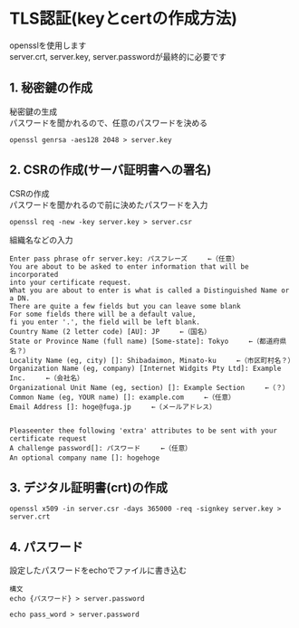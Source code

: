 # TLS認証(keyとcertの作成方法)
opensslを使用します  
server.crt, server.key, server.passwordが最終的に必要です  
## 1. 秘密鍵の作成
秘密鍵の生成  
パスワードを聞かれるので、任意のパスワードを決める
```
openssl genrsa -aes128 2048 > server.key
```
## 2. CSRの作成(サーバ証明書への署名)
CSRの作成  
パスワードを聞かれるので前に決めたパスワードを入力
```
openssl req -new -key server.key > server.csr
```
組織名などの入力
```
Enter pass phrase ofr server.key: パスフレーズ　　　←（任意）
You are about to be asked to enter information that will be incorporated 
into your certificate request.
What you are about to enter is what is called a Distinguished Name or a DN.
There are quite a few fields but you can leave some blank
For some fields there will be a default value,
fi you enter '.', the field will be left blank.
Country Name (2 letter code) [AU]: JP　　　←（国名）
State or Province Name (full name) [Some-state]: Tokyo　　　←（都道府県名？）
Locality Name (eg, city) []: Shibadaimon, Minato-ku　　　←（市区町村名？）
Organization Name (eg, company) [Internet Widgits Pty Ltd]: Example Inc.　　　←（会社名）
Organizational Unit Name (eg, section) []: Example Section　　　←（？）
Common Name (eg, YOUR name) []: example.com　　　←（任意）
Email Address []: hoge@fuga.jp　　　←（メールアドレス）


Pleaseenter thee following 'extra' attributes to be sent with your certificate request
A challenge password[]: パスワード　　　←（任意）
An optional company name []: hogehoge　
```
## 3. デジタル証明書(crt)の作成
```
openssl x509 -in server.csr -days 365000 -req -signkey server.key > server.crt
```
## 4. パスワード
設定したパスワードをechoでファイルに書き込む  
```
構文  
echo {パスワード} > server.password
```

```
echo pass_word > server.password
```
